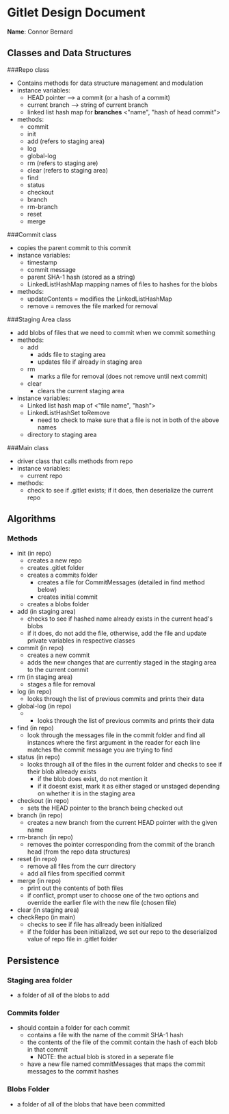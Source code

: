 # Gitlet Design Document

**Name**: Connor Bernard

## Classes and Data Structures

###Repo class
* Contains methods for data structure management and modulation
* instance variables:
  * HEAD pointer --> a commit (or a hash of a commit)
  * current branch --> string of current branch
  * linked list hash map for **branches** <"name", "hash of head commit">
* methods:
  * commit
  * init
  * add (refers to staging area)
  * log
  * global-log
  * rm (refers to staging are)
  * clear (refers to staging area)
  * find
  * status
  * checkout
  * branch
  * rm-branch
  * reset
  * merge

###Commit class
* copies the parent commit to this commit
* instance variables:
  * timestamp
  * commit message
  * parent SHA-1 hash (stored as a string)
  * LinkedListHashMap mapping names of files to hashes for the blobs
* methods:
  * updateContents = modifies the LinkedListHashMap
  * remove = removes the file marked for removal

###Staging Area class
* add blobs of files that we need to commit when we commit something
* methods:
  * add
    * adds file to staging area
    * updates file if already in staging area
  * rm
    * marks a file for removal (does not remove until next commit)
  * clear
    * clears the current staging area
* instance variables:
  * Linked list hash map of <"file name", "hash">
  * LinkedListHashSet toRemove
    * need to check to make sure that a file is not in both of the above names
  * directory to staging area

###Main class
* driver class that calls methods from repo
* instance variables:
  * current repo
* methods:
  * check to see if .gitlet exists; if it does, then deserialize the current repo

## Algorithms

### Methods
* init (in repo)
  * creates a new repo
  * creates .gitlet folder
  * creates a commits folder
    * creates a file for CommitMessages (detailed in find method below)
    * creates initial commit
  * creates a blobs folder
* add (in staging area)
  * checks to see if hashed name already exists in the current head's blobs
  * if it does, do not add the file, otherwise, add the file and update private variables in respective classes
* commit (in repo)
  * creates a new commit
  * adds the new changes that are currently staged in the staging area to the current commit
* rm (in staging area)
  * stages a file for removal
* log (in repo)
  * looks through the list of previous commits and prints their data
* global-log (in repo)
  * * looks through the list of previous commits and prints their data
* find (in repo)
  * look through the messages file in the commit folder and find all instances where the first argument in the reader for each line matches the commit message you are trying to find
* status (in repo)
  * looks through all of the files in the current folder and checks to see if their blob allready exists
    * if the blob does exist, do not mention it
    * if it doesnt exist, mark it as either staged or unstaged depending on whether it is in the staging area
* checkout (in repo)
  * sets the HEAD pointer to the branch being checked out
* branch (in repo)
  * creates a new branch from the current HEAD pointer with the given name
* rm-branch (in repo)
  * removes the pointer corresponding from the commit of the branch head (from the repo data structures)
* reset (in repo)
  * remove all files from the curr directory
  * add all files from specified commit
* merge (in repo)
  * print out the contents of both files
  * if conflict, prompt user to choose one of the two options and override the earlier file with the new file (chosen file)
* clear (in staging area)
* checkRepo (in main)
  * checks to see if file has allready been initialized
  * if the folder has been initialized, we set our repo to the deserialized value of repo file in .gitlet folder  
    
## Persistence

### Staging area folder
* a folder of all of the blobs to add

### Commits folder
* should contain a folder for each commit
    * contains a file with the name of the commit SHA-1 hash
    * the contents of the file of the commit contain the hash of each blob in that commit
        * NOTE: the actual blob is stored in a seperate file
    * have a new file named commitMessages that maps the commit messages to the commit hashes

### Blobs Folder
* a folder of all of the blobs that have been committed